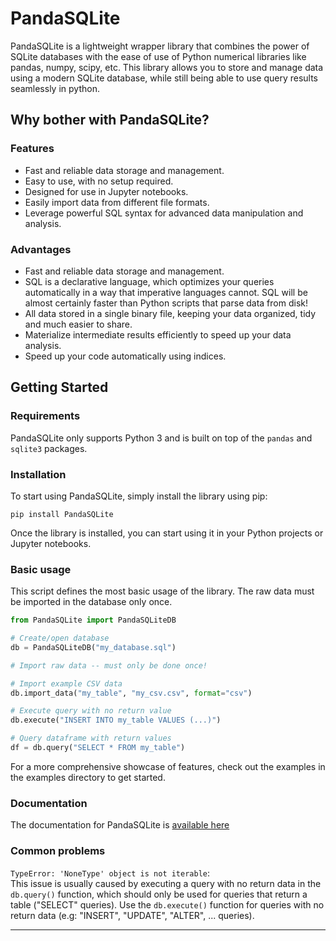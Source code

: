 # PandaSQLite

PandaSQLite is a lightweight wrapper library that combines the power of SQLite databases with the ease of use of Python numerical libraries like pandas, numpy, scipy, etc. This library allows you to store and manage data using a modern SQLite database, while still being able to use query results seamlessly in python.

## Why bother with PandaSQLite?

### Features
- Fast and reliable data storage and management.
- Easy to use, with no setup required.
- Designed for use in Jupyter notebooks.
- Easily import data from different file formats.
- Leverage powerful SQL syntax for advanced data manipulation and analysis.

### Advantages
- Fast and reliable data storage and management.
- SQL is a declarative language, which optimizes your queries automatically in a way that imperative languages cannot. SQL will be almost certainly faster than Python scripts that parse data from disk!
- All data stored in a single binary file, keeping your data organized, tidy and much easier to share.
- Materialize intermediate results efficiently to speed up your data analysis.
- Speed up your code automatically using indices.

## Getting Started
### Requirements
PandaSQLite only supports Python 3 and is built on top of the `pandas` and `sqlite3` packages.

### Installation

To start using PandaSQLite, simply install the library using pip:

```
pip install PandaSQLite
```

Once the library is installed, you can start using it in your Python projects or Jupyter notebooks.

### Basic usage
This script defines the most basic usage of the library. The raw data must be imported in the database only once.
```py
from PandaSQLite import PandaSQLiteDB

# Create/open database
db = PandaSQLiteDB("my_database.sql")

# Import raw data -- must only be done once!

# Import example CSV data
db.import_data("my_table", "my_csv.csv", format="csv")

# Execute query with no return value
db.execute("INSERT INTO my_table VALUES (...)")

# Query dataframe with return values
df = db.query("SELECT * FROM my_table")
```

For a more comprehensive showcase of features, check out the examples in the examples directory to get started.

### Documentation
The documentation for PandaSQLite is [available here](https://github.com/MarcelFerrari/PandaSQLite/wiki)

### Common problems
`TypeError: 'NoneType' object is not iterable`:<br>
This issue is usually caused by executing a query with no return data in the `db.query()` function, which should only be used for queries that return a table ("SELECT" queries). Use the `db.execute()` function for queries with no return data (e.g: "INSERT", "UPDATE", "ALTER", ... queries).
<hr>